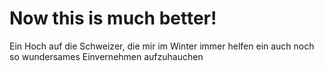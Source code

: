 # Now this is much better!

Ein Hoch auf die Schweizer, die mir im Winter immer helfen ein auch noch so wundersames Einvernehmen aufzuhauchen
